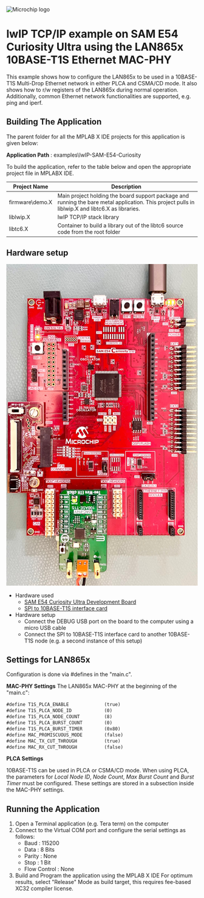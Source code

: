 ![Microchip logo](https://raw.githubusercontent.com/wiki/Microchip-MPLAB-Harmony/Microchip-MPLAB-Harmony.github.io/images/microchip_logo.png)

# lwIP TCP/IP example on SAM E54 Curiosity Ultra using the LAN865x 10BASE-T1S Ethernet MAC-PHY

This example shows how to configure the LAN865x to be used in a 10BASE-T1S Multi-Drop
Ethernet network in either PLCA and CSMA/CD mode. It also shows how to r/w registers
of the LAN865x during normal operation.
Additionally, common Ethernet network functionalities are supported, e.g. ping and iperf.

## Building The Application
The parent folder for all the MPLAB X IDE projects for this application is given below:

**Application Path** : examples\lwIP-SAM-E54-Curiosity

To build the application, refer to the table below and open the appropriate project file
in MPLABX IDE.

| Project Name              | Description                                               |
| ---                       | ---                                                       |
| firmware\demo.X | Main project holding the board support package and running the bare metal application. This project pulls in liblwip.X and libtc6.X as libraries.  |
| liblwip.X  | lwIP TCP/IP stack library  |
| libtc6.X  | Container to build a library out of the libtc6 source code from the root folder  |

## Hardware setup

![Setup](images/setup.jpg)

* Hardware used
    * [SAM E54 Curiosity Ultra Development Board](https://www.microchip.com/en-us/development-tool/DM320210)
    * [SPI to 10BASE-T1S interface card](https://www.mikroe.com/two-wire-eth-click)
* Hardware setup
    * Connect the DEBUG USB port on the board to the computer using a micro USB cable
    * Connect the SPI to 10BASE-T1S interface card to another 10BASE-T1S node (e.g. a second instance of this setup)

## Settings for LAN865x

Configuration is done via #defines in the "main.c".

**MAC-PHY Settings**
The LAN865x MAC-PHY at the beginning of the "main.c":

    #define T1S_PLCA_ENABLE             (true)
    #define T1S_PLCA_NODE_ID            (0)
    #define T1S_PLCA_NODE_COUNT         (8)
    #define T1S_PLCA_BURST_COUNT        (0)
    #define T1S_PLCA_BURST_TIMER        (0x80)
    #define MAC_PROMISCUOUS_MODE        (false)
    #define MAC_TX_CUT_THROUGH          (true)
    #define MAC_RX_CUT_THROUGH          (false)

**PLCA Settings**

10BASE-T1S can be used in PLCA or CSMA/CD mode.
When using PLCA, the parameters for _Local Node ID_, _Node Count_,
_Max Burst Count_ and _Burst Timer_ must be configured.
These settings are stored in a subsection inside the MAC-PHY settings.

## Running the Application

1. Open a Terminal application (e.g. Tera term) on the computer
2. Connect to the Virtual COM port and configure the serial settings as follows:
    * Baud : 115200
    * Data : 8 Bits
    * Parity : None
    * Stop : 1 Bit
    * Flow Control : None
3. Build and Program the application using the MPLAB X IDE
    For optimum results, select "Release" Mode as build target, this requires fee-based XC32 compiler license.
